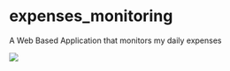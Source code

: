 # expenses_monitoring
A Web Based Application that monitors my daily expenses

<img src="https://imghostr.com/image.php?sig=657185_acs&h=959c9b6b9d91f5718d9deba449945f56&t=1599072513">
